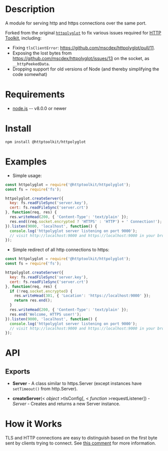 Description
===========

A module for serving http and https connections over the same port.

Forked from the original [`httpolyglot`](https://github.com/mscdex/httpolyglot) to fix various issues required for [HTTP Toolkit](https://httptoolkit.tech), including:

* Fixing `tlsClientError`: https://github.com/mscdex/httpolyglot/pull/11.
* Exposing the lost bytes from https://github.com/mscdex/httpolyglot/issues/13 on the socket, as `__httpPeekedData`.
* Dropping support for old versions of Node (and thereby simplifying the code somewhat)

Requirements
============

* [node.js](http://nodejs.org/) -- v8.0.0 or newer


Install
============

    npm install @httptoolkit/httpolyglot


Examples
========

* Simple usage:

```javascript
const httpolyglot = require('@httptoolkit/httpolyglot');
const fs = require('fs');

httpolyglot.createServer({
  key: fs.readFileSync('server.key'),
  cert: fs.readFileSync('server.crt')
}, function(req, res) {
  res.writeHead(200, { 'Content-Type': 'text/plain' });
  res.end((req.socket.encrypted ? 'HTTPS' : 'HTTP') + ' Connection!');
}).listen(9000, 'localhost', function() {
  console.log('httpolyglot server listening on port 9000');
  // visit http://localhost:9000 and https://localhost:9000 in your browser ...
});
```

* Simple redirect of all http connections to https:

```javascript
const httpolyglot = require('@httptoolkit/httpolyglot');
const fs = require('fs');

httpolyglot.createServer({
  key: fs.readFileSync('server.key'),
  cert: fs.readFileSync('server.crt')
}, function(req, res) {
  if (!req.socket.encrypted) {
    res.writeHead(301, { 'Location': 'https://localhost:9000' });
    return res.end();
  }
  res.writeHead(200, { 'Content-Type': 'text/plain' });
  res.end('Welcome, HTTPS user!');
}).listen(9000, 'localhost', function() {
  console.log('httpolyglot server listening on port 9000');
  // visit http://localhost:9000 and https://localhost:9000 in your browser ...
});
```


API
===

Exports
-------

* **Server** - A class similar to https.Server (except instances have `setTimeout()` from http.Server).

* **createServer**(< _object_ >tlsConfig[, < _function_ >requestListener]) - _Server_ - Creates and returns a new Server instance.

How it Works
============

TLS and HTTP connections are easy to distinguish based on the first byte sent by clients trying to connect. See [this comment](https://github.com/mscdex/httpolyglot/issues/3#issuecomment-173680155) for more information.
